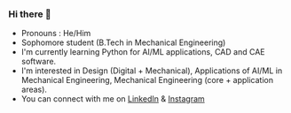 ### Hi there 👋

<!--
**siddhantgokhale/siddhantgokhale** is a ✨ _special_ ✨ repository because its `README.md` (this file) appears on your GitHub profile.

Here are some ideas to get you started:

- 🔭 I’m currently working on ...
- 🌱 I’m currently learning ...
- 👯 I’m looking to collaborate on ...
- 🤔 I’m looking for help with ...
- 💬 Ask me about ...
- 📫 How to reach me: ...
- 😄 Pronouns: ...
- ⚡ Fun fact: ...
-->
- Pronouns : He/Him
- Sophomore student (B.Tech in Mechanical Engineering)
- I'm currently learning Python for AI/ML applications, CAD and CAE software.
- I'm interested in Design (Digital + Mechanical), Applications of AI/ML in Mechanical Engineering, Mechanical Engineering (core + application areas).
- You can connect with me on [LinkedIn](https://www.linkedin.com/in/siddhant-gokhale-9a7668251) & [Instagram](https://www.instagram.com/siddhant_gokhale)
